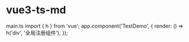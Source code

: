 # vue3-ts-md
main.ts
import { h } from 'vue';
app.component('TestDemo', {
  render: () => h('div', '全局注册组件'),
});
